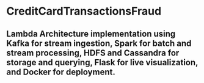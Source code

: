 # CreditCardTransactionsFraud

## Lambda Architecture implementation using Kafka for stream ingestion, Spark for batch and stream processing, HDFS and Cassandra for storage and querying, Flask for live visualization, and Docker for deployment.
